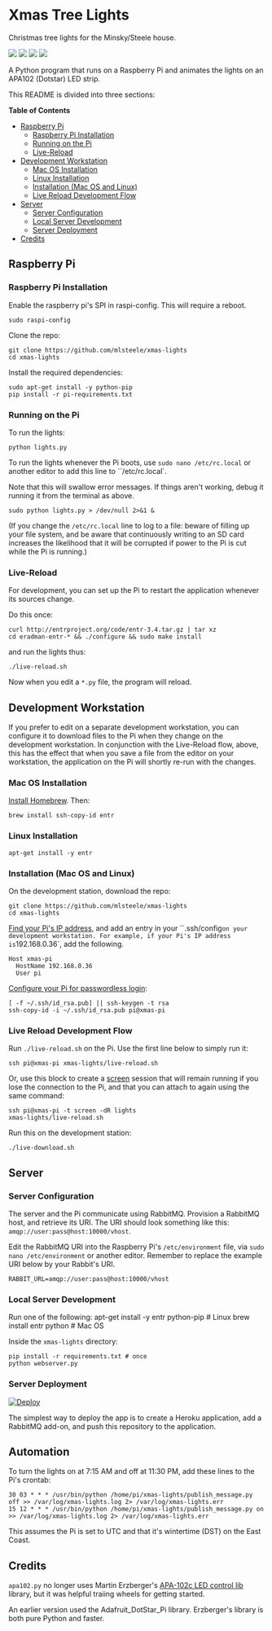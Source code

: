 # Xmas Tree Lights

Christmas tree lights for the Minsky/Steele house.

![](http://assets.osteele.com.s3.amazonaws.com/images/2015/xmas-lights/lights.gif)
![](http://assets.osteele.com.s3.amazonaws.com/images/2015/xmas-lights/sparkle.gif)
![](http://assets.osteele.com.s3.amazonaws.com/images/2015/xmas-lights/nth.gif)
![](http://assets.osteele.com.s3.amazonaws.com/images/2015/xmas-lights/other.gif)

A Python program that runs on a Raspberry Pi and animates the lights on an APA102 (Dotstar) LED strip.

This README is divided into three sections:

<!-- START doctoc generated TOC please keep comment here to allow auto update -->
<!-- DON'T EDIT THIS SECTION, INSTEAD RE-RUN doctoc TO UPDATE -->
**Table of Contents**

- [Raspberry Pi](#raspberry-pi)
  - [Raspberry Pi Installation](#raspberry-pi-installation)
  - [Running on the Pi](#running-on-the-pi)
  - [Live-Reload](#live-reload)
- [Development Workstation](#development-workstation)
  - [Mac OS Installation](#mac-os-installation)
  - [Linux Installation](#linux-installation)
  - [Installation (Mac OS and Linux)](#installation-mac-os-and-linux)
  - [Live Reload Development Flow](#live-reload-development-flow)
- [Server](#server)
  - [Server Configuration](#server-configuration)
  - [Local Server Development](#local-server-development)
  - [Server Deployment](#server-deployment)
- [Credits](#credits)

<!-- END doctoc generated TOC please keep comment here to allow auto update -->

## Raspberry Pi

### Raspberry Pi Installation

Enable the raspberry pi's SPI in raspi-config. This will require a reboot.

    sudo raspi-config

Clone the repo:

    git clone https://github.com/mlsteele/xmas-lights
    cd xmas-lights

Install the required dependencies:

    sudo apt-get install -y python-pip
    pip install -r pi-requirements.txt

### Running on the Pi

To run the lights:

    python lights.py

To run the lights whenever the Pi boots, use `sudo nano /etc/rc.local` or another editor to add this line to
``/etc/rc.local`.

Note that this will swallow error messages. If things aren't working, debug it running it
from the terminal as above.

    sudo python lights.py > /dev/null 2>&1 &

(If you change the `/etc/rc.local` line to log to a file: beware of filling up your file system,
and be aware that continuously writing to an SD card increases the likelihood that it will be corrupted if
power to the Pi is cut while the Pi is running.)

### Live-Reload

For development, you can set up the Pi to restart the application whenever its sources change.

Do this once:

    curl http://entrproject.org/code/entr-3.4.tar.gz | tar xz
    cd eradman-entr-* && ./configure && sudo make install

and run the lights thus:

    ./live-reload.sh

Now when you edit a `*.py` file, the program will reload.

## Development Workstation

If you prefer to edit on a separate development workstation, you can configure it to download files
to the Pi when they change on the development workstation. In conjunction with the Live-Reload flow, above,
this has the effect that when you save a file from the editor on your workstation, the application on the Pi
will shortly re-run with the changes.

### Mac OS Installation

[Install Homebrew](http://brew.sh). Then:

    brew install ssh-copy-id entr

### Linux Installation

    apt-get install -y entr

### Installation (Mac OS and Linux)

On the development station, download the repo:

    git clone https://github.com/mlsteele/xmas-lights
    cd xmas-lights

[Find your Pi's IP address](https://www.raspberrypi.org/documentation/troubleshooting/hardware/networking/ip-address.md),
and add an entry in your ``.ssh/config` on your development workstation.
For example, if your Pi's IP address is `192.168.0.36`, add the following.

    Host xmas-pi
      HostName 192.168.0.36
      User pi

[Configure your Pi for passwordless login](https://www.raspberrypi.org/documentation/remote-access/ssh/passwordless.md):

    [ -f ~/.ssh/id_rsa.pub] || ssh-keygen -t rsa
    ssh-copy-id -i ~/.ssh/id_rsa.pub pi@xmas-pi

### Live Reload Development Flow

Run `./live-reload.sh` on the Pi. Use the first line below to simply run it:

    ssh pi@xmas-pi xmas-lights/live-reload.sh

Or, use this block to create a [screen](https://www.gnu.org/software/screen/) session that will remain running if you
lose the connection to the Pi, and that you can attach to again using the same command:

    ssh pi@xmas-pi -t screen -dR lights
    xmas-lights/live-reload.sh

Run this on the development station:

    ./live-download.sh

## Server

### Server Configuration

The server and the Pi communicate using RabbitMQ.
Provision a RabbitMQ host, and retrieve its URI.
The URI should look something like this: `amqp://user:pass@host:10000/vhost`.

Edit the RabbitMQ URI into the Raspberry Pi's `/etc/environment` file, via `sudo nano /etc/environment` or
another editor. Remember to replace the example URI below by your Rabbit's URI.

    RABBIT_URL=amqp://user:pass@host:10000/vhost

### Local Server Development

Run one of the following:
    apt-get install -y entr python-pip # Linux
    brew install entr python           # Mac OS

Inside the `xmas-lights` directory:

    pip install -r requirements.txt # once
    python webserver.py

### Server Deployment

[![Deploy](https://www.herokucdn.com/deploy/button.png)](https://heroku.com/deploy)

The simplest way to deploy the app is to create a Heroku application, add a RabbitMQ add-on, and push
this repository to the application.

## Automation

To turn the lights on at 7:15 AM and off at 11:30 PM, add these lines to the Pi's crontab:

```
30 03 * * * /usr/bin/python /home/pi/xmas-lights/publish_message.py off >> /var/log/xmas-lights.log 2> /var/log/xmas-lights.err
15 12 * * * /usr/bin/python /home/pi/xmas-lights/publish_message.py on >> /var/log/xmas-lights.log 2> /var/log/xmas-lights.err
```

This assumes the Pi is set to UTC and that it's wintertime (DST) on the East Coast.

## Credits

`apa102.py` no longer uses Martin Erzberger's [APA-102c LED control lib](https://github.com/tinue/APA102_Pi) library,
but it was helpful traiing wheels for getting started.

An earlier version used the Adafruit_DotStar_Pi library. Erzberger's library is both pure Python and faster.
